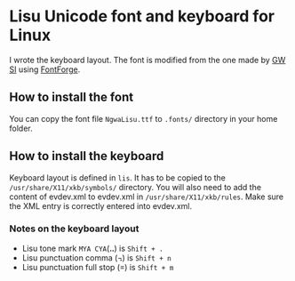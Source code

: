 # Lisu Unicode font and keyboard for Linux

I wrote the keyboard layout. The font is modified from the one made by [GW SI](https://www.facebook.com/Peter.Gwa) using [FontForge](http://fontforge.org/).

## How to install the font

You can copy the font file `NgwaLisu.ttf` to `.fonts/` directory in your home folder. 

## How to install the keyboard

Keyboard layout is defined in `lis`. It has to be copied to the `/usr/share/X11/xkb/symbols/` 
directory. You will also need to add the content of evdev.xml to evdev.xml in `/usr/share/X11/xkb/rules`. Make sure the XML entry is correctly entered into evdev.xml.

### Notes on the keyboard layout

* Lisu tone mark `MYA CYA`(ꓺ) is `Shift + .`
* Lisu punctuation comma (꓾) is `Shift + n`
* Lisu punctuation full stop (꓿) is `Shift + m`


